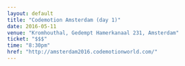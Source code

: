 ```yaml
---
layout: default
title: "Codemotion Amsterdam (day 1)"
date: 2016-05-11
venue: "Kromhouthal, Gedempt Hamerkanaal 231, Amsterdam"
ticket: "$$$"
time: "8:30pm"
href: "http://amsterdam2016.codemotionworld.com/"
---
```


